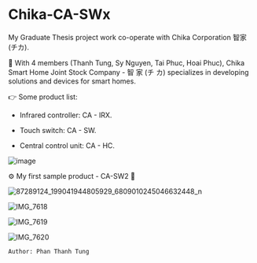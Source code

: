 # Chika-CA-SWx

My Graduate Thesis project work co-operate with Chika Corporation 智家 (チカ).

📍 With 4 members (Thanh Tung, Sy Nguyen, Tai Phuc, Hoai Phuc), Chika Smart Home Joint Stock Company - 智 家 (チ カ) specializes in developing  solutions and devices for smart homes.

👉 Some product list:

- Infrared controller: CA - IRX.

- Touch switch: CA - SW.

- Central control unit: CA - HC.


![image](https://user-images.githubusercontent.com/48848418/72683184-a8249100-3b07-11ea-97ea-71700537be0d.png)

⚙️ My first sample product - CA-SW2 💎

![87289124_199041944805929_6809010245046632448_n](https://user-images.githubusercontent.com/48848418/74909325-a0982680-53ea-11ea-9987-82f26f7f038a.png)


![IMG_7618](https://user-images.githubusercontent.com/48848418/73607983-a66ec900-45ef-11ea-8e45-5e7d2800220e.JPG)

![IMG_7619](https://user-images.githubusercontent.com/48848418/73607999-ed5cbe80-45ef-11ea-9c76-d7b155ba4b18.JPG)

![IMG_7620](https://user-images.githubusercontent.com/48848418/73607981-9a830700-45ef-11ea-85c3-f1f489b9ff5f.JPG)


    Author: Phan Thanh Tung
